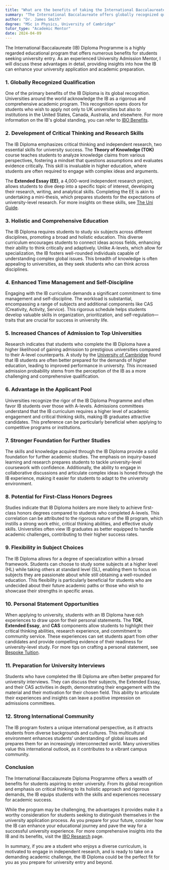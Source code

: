 ```yaml
---
title: "What are the benefits of taking the International Baccalaureate (IB) for university entry?"
summary: "The International Baccalaureate offers globally recognized qualifications, enhancing university applications and preparing students academically for success."
author: "Dr. James Smith"
degree: "MSc in Physics, University of Cambridge"
tutor_type: "Academic Mentor"
date: 2024-04-09
---
```


The International Baccalaureate (IB) Diploma Programme is a highly regarded educational program that offers numerous benefits for students seeking university entry. As an experienced University Admission Mentor, I will discuss these advantages in detail, providing insights into how the IB can enhance your university application and academic preparation.

### 1. Globally Recognized Qualification

One of the primary benefits of the IB Diploma is its global recognition. Universities around the world acknowledge the IB as a rigorous and comprehensive academic program. This recognition opens doors for students who wish to apply not only to UK universities but also to institutions in the United States, Canada, Australia, and elsewhere. For more information on the IB's global standing, you can refer to [IBO Benefits](https://www.ibo.org/benefits/).

### 2. Development of Critical Thinking and Research Skills

The IB Diploma emphasizes critical thinking and independent research, two essential skills for university success. The **Theory of Knowledge (TOK)** course teaches students to analyze knowledge claims from various perspectives, fostering a mindset that questions assumptions and evaluates evidence critically. This skill is invaluable in higher education, where students are often required to engage with complex ideas and arguments.

The **Extended Essay (EE)**, a 4,000-word independent research project, allows students to dive deep into a specific topic of interest, developing their research, writing, and analytical skills. Completing the EE is akin to undertaking a mini-thesis, which prepares students for the expectations of university-level research. For more insights on these skills, see [The Uni Guide](https://www.theuniguide.co.uk/advice/ucas-application/international-baccalaureate-ib-students-top-tips-for-applying-to-university).

### 3. Holistic and Comprehensive Education

The IB Diploma requires students to study six subjects across different disciplines, promoting a broad and holistic education. This diverse curriculum encourages students to connect ideas across fields, enhancing their ability to think critically and adaptively. Unlike A-levels, which allow for specialization, the IB fosters well-rounded individuals capable of understanding complex global issues. This breadth of knowledge is often appealing to universities, as they seek students who can think across disciplines.

### 4. Enhanced Time Management and Self-Discipline

Engaging with the IB curriculum demands a significant commitment to time management and self-discipline. The workload is substantial, encompassing a range of subjects and additional components like CAS (Creativity, Activity, Service). This rigorous schedule helps students develop valuable skills in organization, prioritization, and self-regulation—traits that are crucial for success in university life.

### 5. Increased Chances of Admission to Top Universities

Research indicates that students who complete the IB Diploma have a higher likelihood of gaining admission to prestigious universities compared to their A-level counterparts. A study by the [University of Cambridge](https://www.cam.ac.uk/) found that IB students are often better prepared for the demands of higher education, leading to improved performance in university. This increased admission probability stems from the perception of the IB as a more challenging and comprehensive qualification.

### 6. Advantage in the Applicant Pool

Universities recognize the rigor of the IB Diploma Programme and often favor IB students over those with A-levels. Admissions committees understand that the IB curriculum requires a higher level of academic engagement and critical thinking skills, making IB graduates attractive candidates. This preference can be particularly beneficial when applying to competitive programs or institutions.

### 7. Stronger Foundation for Further Studies

The skills and knowledge acquired through the IB Diploma provide a solid foundation for further academic studies. The emphasis on inquiry-based learning and research prepares students to tackle university-level coursework with confidence. Additionally, the ability to engage in collaborative discussions and articulate complex ideas is honed through the IB experience, making it easier for students to adapt to the university environment.

### 8. Potential for First-Class Honors Degrees

Studies indicate that IB Diploma holders are more likely to achieve first-class honors degrees compared to students who completed A-levels. This correlation can be attributed to the rigorous nature of the IB program, which instills a strong work ethic, critical thinking abilities, and effective study skills. Universities often view IB graduates as better equipped to handle academic challenges, contributing to their higher success rates.

### 9. Flexibility in Subject Choices

The IB Diploma allows for a degree of specialization within a broad framework. Students can choose to study some subjects at a higher level (HL) while taking others at standard level (SL), enabling them to focus on subjects they are passionate about while still obtaining a well-rounded education. This flexibility is particularly beneficial for students who are undecided about their future academic paths or those who wish to showcase their strengths in specific areas.

### 10. Personal Statement Opportunities

When applying to university, students with an IB Diploma have rich experiences to draw upon for their personal statements. The **TOK**, **Extended Essay**, and **CAS** components allow students to highlight their critical thinking abilities, research experience, and commitment to community service. These experiences can set students apart from other candidates and provide compelling evidence of their readiness for university-level study. For more tips on crafting a personal statement, see [Bespoke Tuition](https://bespoketuition.com/the-international-baccalaureate-ib-pros-and-cons/).

### 11. Preparation for University Interviews

Students who have completed the IB Diploma are often better prepared for university interviews. They can discuss their subjects, the Extended Essay, and their CAS activities in depth, demonstrating their engagement with the material and their motivation for their chosen field. This ability to articulate their experiences and insights can leave a positive impression on admissions committees.

### 12. Strong International Community

The IB program fosters a unique international perspective, as it attracts students from diverse backgrounds and cultures. This multicultural environment enhances students’ understanding of global issues and prepares them for an increasingly interconnected world. Many universities value this international outlook, as it contributes to a vibrant campus community.

### Conclusion

The International Baccalaureate Diploma Programme offers a wealth of benefits for students aspiring to enter university. From its global recognition and emphasis on critical thinking to its holistic approach and rigorous demands, the IB equips students with the skills and experiences necessary for academic success. 

While the program may be challenging, the advantages it provides make it a worthy consideration for students seeking to distinguish themselves in the university application process. As you prepare for your future, consider how the IB can enhance your educational journey and pave the way for a successful university experience. For more comprehensive insights into the IB and its benefits, visit the [IBO Research](https://www.ibo.org/research/key-findings/) page. 

In summary, if you are a student who enjoys a diverse curriculum, is motivated to engage in independent research, and is ready to take on a demanding academic challenge, the IB Diploma could be the perfect fit for you as you prepare for university entry and beyond.
    
